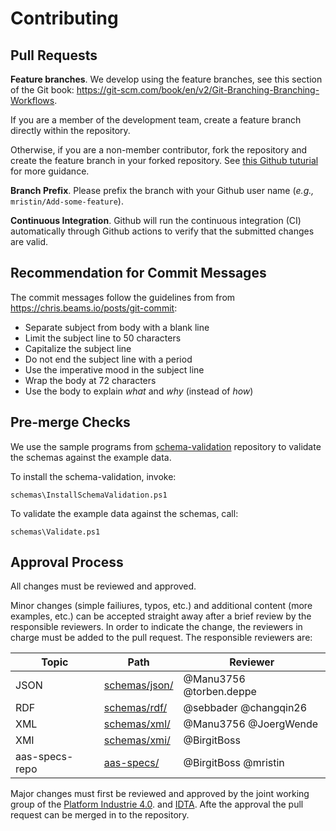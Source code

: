# Contributing

## Pull Requests

**Feature branches**. We develop using the feature branches, see this section of the Git book:
https://git-scm.com/book/en/v2/Git-Branching-Branching-Workflows.

If you are a member of the development team, create a feature branch directly
within the repository.

Otherwise, if you are a non-member contributor, fork the repository and create
the feature branch in your forked repository. See [this Github tuturial](
https://help.github.com/en/github/collaborating-with-issues-and-pull-requests/creating-a-pull-request-from-a-fork
) for more guidance. 

**Branch Prefix**. Please prefix the branch with your Github user name 
(*e.g.,* `mristin/Add-some-feature`).

**Continuous Integration**. Github will run the continuous integration (CI) 
automatically through Github actions to verify that the submitted changes are
valid.

## Recommendation for Commit Messages

The commit messages follow the guidelines from 
from https://chris.beams.io/posts/git-commit:
* Separate subject from body with a blank line
* Limit the subject line to 50 characters
* Capitalize the subject line
* Do not end the subject line with a period
* Use the imperative mood in the subject line
* Wrap the body at 72 characters
* Use the body to explain *what* and *why* (instead of *how*)

## Pre-merge Checks

We use the sample programs from 
[schema-validation](https://github.com/admin-shell-io/schema-validation) 
repository to validate the schemas against the example data.

To install the schema-validation, invoke:

```
schemas\InstallSchemaValidation.ps1
```

To validate the example data against the schemas, call:

```
schemas\Validate.ps1
```

## Approval Process
All changes must be reviewed and approved.

Minor changes (simple failiures, typos, etc.) and additional content (more examples, etc.) can be accepted straight away after a brief review by the responsible reviewers.
In order to indicate the change, the reviewers in charge must be added to the pull request.
The responsible reviewers are:

| Topic | Path | Reviewer |
| ------------- | ------------- | ------------- |
| JSON | [schemas/json/](schemas/json/) | @Manu3756 @torben.deppe |
| RDF | [schemas/rdf/](schemas/rdf/) | @sebbader @changqin26 |
| XML | [schemas/xml/](schemas/xml/) | @Manu3756 @JoergWende |
| XMI | [schemas/xmi/](schemas/xmi/) | @BirgitBoss |
| aas-specs-repo | [aas-specs/](https://github.com/admin-shell-io/aas-specs) | @BirgitBoss @mristin |


Major changes must first be reviewed and approved by the joint working group of the [Platform Industrie 4.0](http://www.plattform-i40.de). and [IDTA](https://industrialdigitaltwin.org/).
Afte the approval the pull request can be merged in to the repository.
